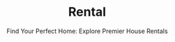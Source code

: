 <div align="center">
    <h1>Rental</h1>
    <p>Find Your Perfect Home: Explore Premier House Rentals</p>
<div>